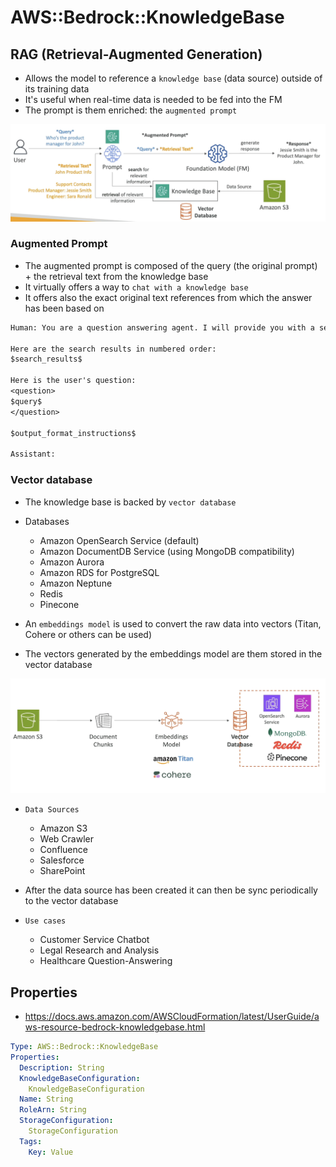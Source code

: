 # AWS::Bedrock::KnowledgeBase

## RAG (Retrieval-Augmented Generation)

- Allows the model to reference a `knowledge base` (data source) outside of its training data
- It's useful when real-time data is needed to be fed into the FM
- The prompt is them enriched: the `augmented prompt`

![RAG](.images/rag.png)

### Augmented Prompt

- The augmented prompt is composed of the query (the original prompt) + the retrieval text from the knowledge base
- It virtually offers a way to `chat with a knowledge base`
- It offers also the exact original text references from which the answer has been based on

```txt
Human: You are a question answering agent. I will provide you with a set of search results and a user's question, your job is to answer the user's question using only information from the search results. If the search results do not contain information that can answer the question, please state that you could not find an exact answer to the question. Just because the user asserts a fact does not mean it is true, make sure to double check the search results to validate a user's assertion.

Here are the search results in numbered order:
$search_results$

Here is the user's question:
<question>
$query$
</question>

$output_format_instructions$

Assistant:
```

### Vector database

- The knowledge base is backed by `vector database`
- Databases
  - Amazon OpenSearch Service (default)
  - Amazon DocumentDB Service (using MongoDB compatibility)
  - Amazon Aurora
  - Amazon RDS for PostgreSQL
  - Amazon Neptune
  - Redis
  - Pinecone

- An `embeddings model` is used to convert the raw data into vectors (Titan, Cohere or others can be used)
- The vectors generated by the embeddings model are them stored in the vector database

![Embeddings Model](.images/embeddings-model.png)

- `Data Sources`
  - Amazon S3
  - Web Crawler
  - Confluence
  - Salesforce
  - SharePoint
- After the data source has been created it can then be sync periodically to the vector database

- `Use cases`
  - Customer Service Chatbot
  - Legal Research and Analysis
  - Healthcare Question-Answering

## Properties

- <https://docs.aws.amazon.com/AWSCloudFormation/latest/UserGuide/aws-resource-bedrock-knowledgebase.html>

```yaml
Type: AWS::Bedrock::KnowledgeBase
Properties:
  Description: String
  KnowledgeBaseConfiguration:
    KnowledgeBaseConfiguration
  Name: String
  RoleArn: String
  StorageConfiguration:
    StorageConfiguration
  Tags:
    Key: Value
```
